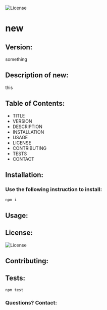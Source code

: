 
  ![License](https://img.shields.io/badge/License-Apache%202.0-blue.svg?style=plastic)

# new

## Version:
something




## Description of new:
this




## Table of Contents:
* TITLE
* VERSION
* DESCRIPTION
* INSTALLATION
* USAGE
* LICENSE
* CONTRIBUTING
* TESTS
* CONTACT




## Installation: 
### Use the following instruction to install: 

```npm i```




## Usage: 





## License: 
![License](https://img.shields.io/badge/License-Apache%202.0-blue.svg?style=plastic)




## Contributing: 






## Tests: 
```npm test```




### Questions? Contact:


